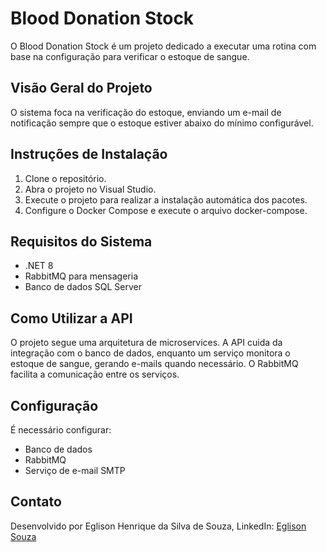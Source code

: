 # Blood Donation Stock

O Blood Donation Stock é um projeto dedicado a executar uma rotina com base na configuração para verificar o estoque de sangue.

## Visão Geral do Projeto

O sistema foca na verificação do estoque, enviando um e-mail de notificação sempre que o estoque estiver abaixo do mínimo configurável.

## Instruções de Instalação

1. Clone o repositório.
2. Abra o projeto no Visual Studio.
3. Execute o projeto para realizar a instalação automática dos pacotes.
4. Configure o Docker Compose e execute o arquivo docker-compose.

## Requisitos do Sistema

- .NET 8
- RabbitMQ para mensageria
- Banco de dados SQL Server

## Como Utilizar a API

O projeto segue uma arquitetura de microservices. A API cuida da integração com o banco de dados, enquanto um serviço monitora o estoque de sangue, gerando e-mails quando necessário. O RabbitMQ facilita a comunicação entre os serviços.

## Configuração

É necessário configurar:

- Banco de dados
- RabbitMQ
- Serviço de e-mail SMTP

## Contato

Desenvolvido por Eglison Henrique da Silva de Souza,
LinkedIn: [Eglison Souza](https://www.linkedin.com/in/eglisonsouza/)
